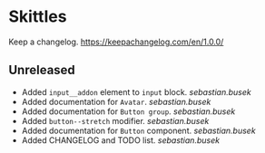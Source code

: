 # Skittles

Keep a changelog. https://keepachangelog.com/en/1.0.0/

## Unreleased
 - Added `input__addon` element to `input` block. _sebastian.busek_
 - Added documentation for `Avatar`. _sebastian.busek_
 - Added documentation for `Button group`. _sebastian.busek_
 - Added `button--stretch` modifier. _sebastian.busek_
 - Added documentation for `Button` component. _sebastian.busek_
 - Added CHANGELOG and TODO list. _sebastian.busek_
